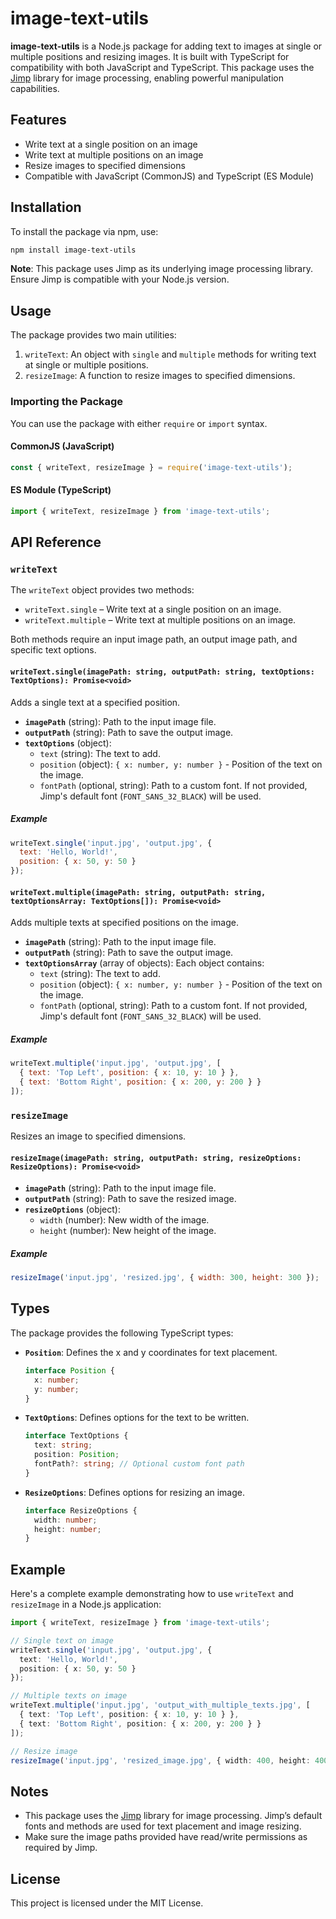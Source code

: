 # image-text-utils

**image-text-utils** is a Node.js package for adding text to images at single or multiple positions and resizing images. It is built with TypeScript for compatibility with both JavaScript and TypeScript. This package uses the [Jimp](https://www.npmjs.com/package/jimp) library for image processing, enabling powerful manipulation capabilities.

## Features

- Write text at a single position on an image
- Write text at multiple positions on an image
- Resize images to specified dimensions
- Compatible with JavaScript (CommonJS) and TypeScript (ES Module)

## Installation

To install the package via npm, use:

```bash
npm install image-text-utils
```

**Note**: This package uses Jimp as its underlying image processing library. Ensure Jimp is compatible with your Node.js version.

## Usage

The package provides two main utilities:

1. `writeText`: An object with `single` and `multiple` methods for writing text at single or multiple positions.
2. `resizeImage`: A function to resize images to specified dimensions.

### Importing the Package

You can use the package with either `require` or `import` syntax.

#### CommonJS (JavaScript)

```javascript
const { writeText, resizeImage } = require('image-text-utils');
```

#### ES Module (TypeScript)

```typescript
import { writeText, resizeImage } from 'image-text-utils';
```

## API Reference

### `writeText`

The `writeText` object provides two methods:

- `writeText.single` – Write text at a single position on an image.
- `writeText.multiple` – Write text at multiple positions on an image.

Both methods require an input image path, an output image path, and specific text options.

#### `writeText.single(imagePath: string, outputPath: string, textOptions: TextOptions): Promise<void>`

Adds a single text at a specified position.

- **`imagePath`** (string): Path to the input image file.
- **`outputPath`** (string): Path to save the output image.
- **`textOptions`** (object):
  - `text` (string): The text to add.
  - `position` (object): `{ x: number, y: number }` - Position of the text on the image.
  - `fontPath` (optional, string): Path to a custom font. If not provided, Jimp's default font (`FONT_SANS_32_BLACK`) will be used.

##### Example

```javascript
writeText.single('input.jpg', 'output.jpg', {
  text: 'Hello, World!',
  position: { x: 50, y: 50 }
});
```

#### `writeText.multiple(imagePath: string, outputPath: string, textOptionsArray: TextOptions[]): Promise<void>`

Adds multiple texts at specified positions on the image.

- **`imagePath`** (string): Path to the input image file.
- **`outputPath`** (string): Path to save the output image.
- **`textOptionsArray`** (array of objects): Each object contains:
  - `text` (string): The text to add.
  - `position` (object): `{ x: number, y: number }` - Position of the text on the image.
  - `fontPath` (optional, string): Path to a custom font. If not provided, Jimp's default font (`FONT_SANS_32_BLACK`) will be used.

##### Example

```javascript
writeText.multiple('input.jpg', 'output.jpg', [
  { text: 'Top Left', position: { x: 10, y: 10 } },
  { text: 'Bottom Right', position: { x: 200, y: 200 } }
]);
```

### `resizeImage`

Resizes an image to specified dimensions.

#### `resizeImage(imagePath: string, outputPath: string, resizeOptions: ResizeOptions): Promise<void>`

- **`imagePath`** (string): Path to the input image file.
- **`outputPath`** (string): Path to save the resized image.
- **`resizeOptions`** (object):
  - `width` (number): New width of the image.
  - `height` (number): New height of the image.

##### Example

```javascript
resizeImage('input.jpg', 'resized.jpg', { width: 300, height: 300 });
```

## Types

The package provides the following TypeScript types:

- **`Position`**: Defines the x and y coordinates for text placement.

  ```typescript
  interface Position {
    x: number;
    y: number;
  }
  ```

- **`TextOptions`**: Defines options for the text to be written.

  ```typescript
  interface TextOptions {
    text: string;
    position: Position;
    fontPath?: string; // Optional custom font path
  }
  ```

- **`ResizeOptions`**: Defines options for resizing an image.

  ```typescript
  interface ResizeOptions {
    width: number;
    height: number;
  }
  ```

## Example

Here's a complete example demonstrating how to use `writeText` and `resizeImage` in a Node.js application:

```typescript
import { writeText, resizeImage } from 'image-text-utils';

// Single text on image
writeText.single('input.jpg', 'output.jpg', {
  text: 'Hello, World!',
  position: { x: 50, y: 50 }
});

// Multiple texts on image
writeText.multiple('input.jpg', 'output_with_multiple_texts.jpg', [
  { text: 'Top Left', position: { x: 10, y: 10 } },
  { text: 'Bottom Right', position: { x: 200, y: 200 } }
]);

// Resize image
resizeImage('input.jpg', 'resized_image.jpg', { width: 400, height: 400 });
```

## Notes

- This package uses the [Jimp](https://www.npmjs.com/package/jimp) library for image processing. Jimp’s default fonts and methods are used for text placement and image resizing.
- Make sure the image paths provided have read/write permissions as required by Jimp.

## License

This project is licensed under the MIT License.
